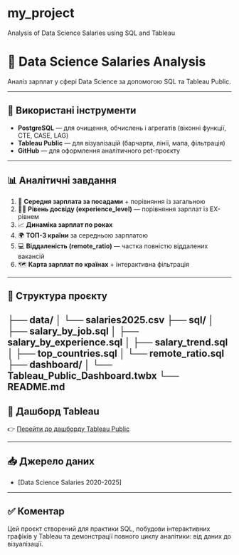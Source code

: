 # my_project
Analysis of Data Science Salaries using SQL and Tableau
# 💼 Data Science Salaries Analysis

Аналіз зарплат у сфері Data Science за допомогою SQL та Tableau Public.

---

## 🔧 Використані інструменти

- **PostgreSQL** — для очищення, обчислень і агрегатів (віконні функції, CTE, CASE, LAG)
- **Tableau Public** — для візуалізацій (барчарти, лінії, мапа, фільтрація)
- **GitHub** — для оформлення аналітичного pet-проєкту

---

## 📊 Аналітичні завдання

1. 📌 **Середня зарплата за посадами** + порівняння із загальною
2. 🧑‍💼 **Рівень досвіду (experience_level)** — порівняння зарплат із EX-рівнем
3. 📈 **Динаміка зарплат по роках**
4. 🌍 **ТОП-3 країни** за середньою зарплатою
5. 💻 **Віддаленість (remote_ratio)** — частка повністю віддалених вакансій
6. 🗺 **Карта зарплат по країнах** + інтерактивна фільтрація

---

## 📂 Структура проєкту
├── data/
│ └── salaries2025.csv
├── sql/
│ ├── salary_by_job.sql
│ ├── salary_by_experience.sql
│ ├── salary_trend.sql
│ ├── top_countries.sql
│ └── remote_ratio.sql
├── dashboard/
│ └── Tableau_Public_Dashboard.twbx
└── README.md
---

## 🔗 Дашборд Tableau

👉 [Перейти до дашборду Tableau Public](https://public.tableau.com/app/profile/oleh.makhno/viz/-_17499288306480/Dashboard1?publish=yes)

---

## 📥 Джерело даних

- [Data Science Salaries 2020-2025]

---

## ✅ Коментар

Цей проєкт створений для практики SQL, побудови інтерактивних графіків у Tableau та демонстрації повного циклу аналітики: від даних до візуалізації.
